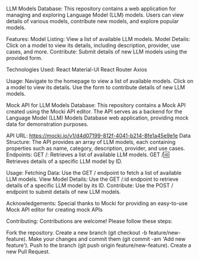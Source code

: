LLM Models Database:
This repository contains a web application for managing and exploring Language Model (LLM) models. Users can view details of various models, contribute new models, and explore popular models.

Features:
Model Listing: View a list of available LLM models.
Model Details: Click on a model to view its details, including description, provider, use cases, and more.
Contribute: Submit details of new LLM models using the provided form.

Technologies Used:
React
Material-UI
React Router
Axios

Usage:
Navigate to the homepage to view a list of available models.
Click on a model to view its details.
Use the form to contribute details of new LLM models.

Mock API for LLM Models Database:
This repository contains a Mock API created using the Mocki API editor. The API serves as a backend for the Language Model (LLM) Models Database web application, providing mock data for demonstration purposes.

API URL: https://mocki.io/v1/d4d07199-812f-4041-b214-8fe1a45e9e1e
Data Structure: The API provides an array of LLM models, each containing properties such as name, category, description, provider, and use cases.
Endpoints:
GET /: Retrieves a list of available LLM models.
GET /:id: Retrieves details of a specific LLM model by ID.

Usage:
Fetching Data: Use the GET / endpoint to fetch a list of available LLM models.
View Model Details: Use the GET /:id endpoint to retrieve details of a specific LLM model by its ID.
Contribute: Use the POST / endpoint to submit details of new LLM models.

Acknowledgements:
Special thanks to Mocki for providing an easy-to-use Mock API editor for creating mock APIs

Contributing:
Contributions are welcome! Please follow these steps:

Fork the repository.
Create a new branch (git checkout -b feature/new-feature).
Make your changes and commit them (git commit -am 'Add new feature').
Push to the branch (git push origin feature/new-feature).
Create a new Pull Request.